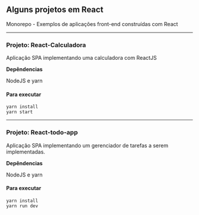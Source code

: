 ## Alguns projetos em React

Monorepo - Exemplos de aplicações front-end construídas com React

---

### Projeto: **React-Calculadora**


Aplicação SPA implementando uma calculadora com ReactJS

**Depêndencias**

NodeJS e yarn

#### Para executar

```
yarn install
yarn start
```


 
---

### Projeto: **React-todo-app**

Aplicação SPA implementando um gerenciador de tarefas a serem implementadas.

**Depêndencias**

NodeJS e yarn

#### Para executar

```
yarn install
yarn run dev
```
